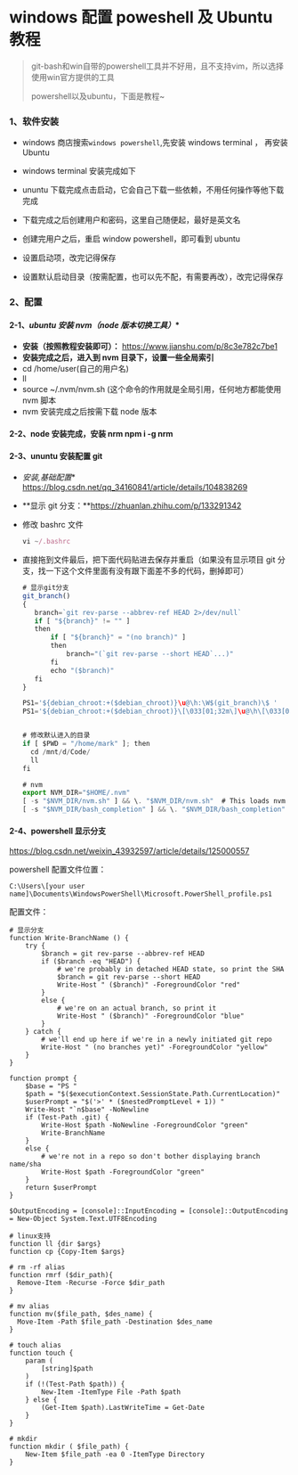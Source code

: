 # **windows 配置 poweshell 及 Ubuntu 教程**

> git-bash和win自带的powershell工具并不好用，且不支持vim，所以选择使用win官方提供的工具
>
> powershell以及ubuntu，下面是教程~

### 1、软件安装

- windows 商店搜索`windows powershell`,先安装 windows terminal ， 再安装 Ubuntu

- windows terminal 安装完成如下

- ununtu 下载完成点击启动，它会自己下载一些依赖，不用任何操作等他下载完成 

- 下载完成之后创建用户和密码，这里自己随便起，最好是英文名

- 创建完用户之后，重启 window powershell，即可看到 ubuntu

- 设置启动项，改完记得保存 

- 设置默认启动目录（按需配置，也可以先不配，有需要再改），改完记得保存

### 2、配置



#### 2-1、*ubuntu 安装 nvm（node 版本切换工具）**

- **安装（按照教程安装即可）：** https://www.jianshu.com/p/8c3e782c7be1
- **安装完成之后，进入到 nvm 目录下，设置一些全局索引**
- cd /home/user(自己的用户名)
- ll
- source ~/.nvm/nvm.sh (这个命令的作用就是全局引用，任何地方都能使用 nvm 脚本
- nvm 安装完成之后按需下载 node 版本

#### 2-2、node 安装完成，安装 nrm npm i -g nrm

#### 2-3、**ununtu 安装配置 git**

- *安装,基础配置** https://blog.csdn.net/qq_34160841/article/details/104838269

- **显示 git 分支：**https://zhuanlan.zhihu.com/p/133291342

- 修改 bashrc 文件

  ```js
  vi ~/.bashrc
  ```

- 直接拖到文件最后，把下面代码贴进去保存并重启（如果没有显示项目 git 分支，找一下这个文件里面有没有跟下面差不多的代码，删掉即可）

  ```js
  # 显示git分支
  git_branch()
  {
     branch=`git rev-parse --abbrev-ref HEAD 2>/dev/null`
     if [ "${branch}" != "" ]
     then
         if [ "${branch}" = "(no branch)" ]
         then
             branch="(`git rev-parse --short HEAD`...)"
         fi
         echo "($branch)"
     fi
  }
  
  PS1='${debian_chroot:+($debian_chroot)}\u@\h:\W$(git_branch)\$ '
  PS1='${debian_chroot:+($debian_chroot)}\[\033[01;32m\]\u@\h\[\033[00m\]:\[\033[01;34m\]\W$(git_branch)\[\033[00m\]\$ '
  
  
  # 修改默认进入的目录
  if [ $PWD = "/home/mark" ]; then
    cd /mnt/d/Code/
    ll
  fi
  
  # nvm
  export NVM_DIR="$HOME/.nvm"
  [ -s "$NVM_DIR/nvm.sh" ] && \. "$NVM_DIR/nvm.sh"  # This loads nvm
  [ -s "$NVM_DIR/bash_completion" ] && \. "$NVM_DIR/bash_completion"  # This loads nvm bash_completion
  ```

#### 2-4、powershell 显示分支

https://blog.csdn.net/weixin_43932597/article/details/125000557

powershell 配置文件位置：

```
C:\Users\[your user name]\Documents\WindowsPowerShell\Microsoft.PowerShell_profile.ps1
```

配置文件：

```shell
# 显示分支
function Write-BranchName () {
    try {
        $branch = git rev-parse --abbrev-ref HEAD
        if ($branch -eq "HEAD") {
            # we're probably in detached HEAD state, so print the SHA
            $branch = git rev-parse --short HEAD
            Write-Host " ($branch)" -ForegroundColor "red"
        }
        else {
            # we're on an actual branch, so print it
            Write-Host " ($branch)" -ForegroundColor "blue"
        }
    } catch {
        # we'll end up here if we're in a newly initiated git repo
        Write-Host " (no branches yet)" -ForegroundColor "yellow"
    }
}

function prompt {
    $base = "PS "
    $path = "$($executionContext.SessionState.Path.CurrentLocation)"
    $userPrompt = "$('>' * ($nestedPromptLevel + 1)) "
    Write-Host "`n$base" -NoNewline
    if (Test-Path .git) {
        Write-Host $path -NoNewline -ForegroundColor "green"
        Write-BranchName
    }
    else {
        # we're not in a repo so don't bother displaying branch name/sha
        Write-Host $path -ForegroundColor "green"
    }
    return $userPrompt
}

$OutputEncoding = [console]::InputEncoding = [console]::OutputEncoding = New-Object System.Text.UTF8Encoding

# linux支持
function ll {dir $args}
function cp {Copy-Item $args}

# rm -rf alias
function rmrf ($dir_path){
  Remove-Item -Recurse -Force $dir_path
}

# mv alias
function mv($file_path, $des_name) {
  Move-Item -Path $file_path -Destination $des_name
}

# touch alias
function touch {
    param (
        [string]$path
    )
    if (!(Test-Path $path)) {
        New-Item -ItemType File -Path $path
    } else {
        (Get-Item $path).LastWriteTime = Get-Date
    }
}

# mkdir
function mkdir ( $file_path) {
    New-Item $file_path -ea 0 -ItemType Directory
}
```
